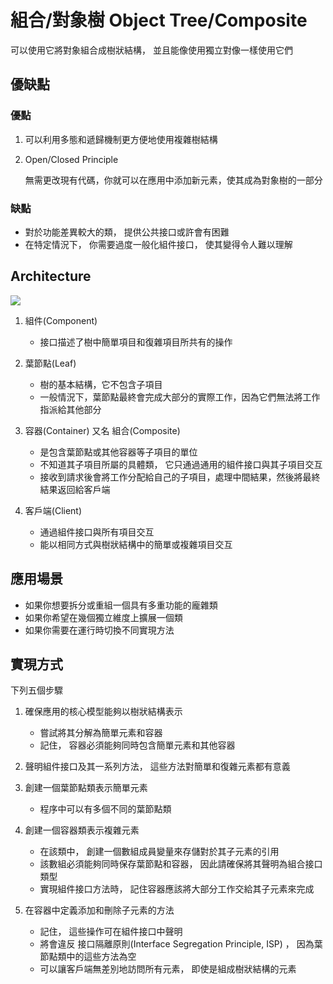 # 組合/對象樹 Object Tree/Composite
可以使用它將對象組合成樹狀結構， 並且能像使用獨立對像一樣使用它們

## 優缺點
### 優點
1. 可以利用多態和遞歸機制更方便地使用複雜樹結構

2. Open/Closed Principle

     無需更改現有代碼，你就可以在應用中添加新元素，使其成為對象樹的一部分
    


### 缺點
* 對於功能差異較大的類， 提供公共接口或許會有困難
* 在特定情況下， 你需要過度一般化組件接口， 使其變得令人難以理解

## Architecture

![](https://refactoringguru.cn/images/patterns/diagrams/composite/structure-zh.png)

1. 組件(Component)

    * 接口描述了樹中簡單項目和復雜項目所共有的操作

2. 葉節點(Leaf)
    
    * 樹的基本結構，它不包含子項目
    * 一般情況下，葉節點最終會完成大部分的實際工作，因為它們無法將工作指派給其他部分

3. 容器(Container) 又名 組合(Composite)
    
    * 是包含葉節點或其他容器等子項目的單位
    * 不知道其子項目所屬的具體類， 它只通過通用的組件接口與其子項目交互
    * 接收到請求後會將工作分配給自己的子項目，處理中間結果，然後將最終結果返回給客戶端
    
4. 客戶端(Client)

    * 通過組件接口與所有項目交互
    * 能以相同方式與樹狀結構中的簡單或複雜項目交互

## 應用場景
* 如果你想要拆分或重組一個具有多重功能的龐雜類
* 如果你希望在幾個獨立維度上擴展一個類
* 如果你需要在運行時切換不同實現方法

## 實現方式
下列五個步驟
1. 確保應用的核心模型能夠以樹狀結構表示

    * 嘗試將其分解為簡單元素和容器
    * 記住， 容器必須能夠同時包含簡單元素和其他容器
    
2. 聲明組件接口及其一系列方法， 這些方法對簡單和復雜元素都有意義
    
3. 創建一個葉節點類表示簡單元素
    
    * 程序中可以有多個不同的葉節點類
    
4. 創建一個容器類表示複雜元素

    * 在該類中， 創建一個數組成員變量來存儲對於其子元素的引用
    * 該數組必須能夠同時保存葉節點和容器， 因此請確保將其聲明為組合接口類型
    * 實現組件接口方法時， 記住容器應該將大部分工作交給其子元素來完成
    
5. 在容器中定義添加和刪除子元素的方法

    * 記住， 這些操作可在組件接口中聲明
    * 將會違反 接口隔離原則(Interface Segregation Principle, ISP) ， 因為葉節點類中的這些方法為空
    * 可以讓客戶端無差別地訪問所有元素， 即使是組成樹狀結構的元素